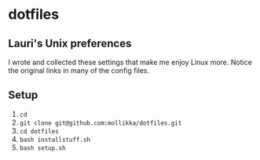 # dotfiles
## Lauri's Unix preferences

I wrote and collected these settings that make me enjoy Linux more.
Notice the original links in many of the config files.

## Setup

1. `cd`
1. `git clone git@github.com:mollikka/dotfiles.git`
2. `cd dotfiles`
3. `bash installstuff.sh`
4. `bash setup.sh`
